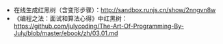 - 在线生成红黑树（含变形步骤）：http://sandbox.runjs.cn/show/2nngvn8w
- 《编程之法：面试和算法心得》中红黑树：https://github.com/julycoding/The-Art-Of-Programming-By-July/blob/master/ebook/zh/03.01.md